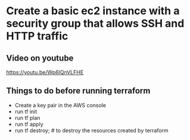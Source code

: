 # Create a basic ec2 instance with a security group that allows SSH and HTTP traffic

## Video on youtube
https://youtu.be/Wp6lQnVLFHE

## Things to do before running terraform
- Create a key pair in the AWS console
- run tf init
- run tf plan
- run tf apply
- run tf destroy; # to destroy the resources created by terraform